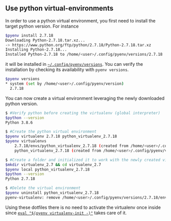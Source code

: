 ## Use python virtual-environments

In order to use a python virtual environment, you first need to install the target python version. For instance

```bash
$pyenv install 2.7.18
Downloading Python-2.7.18.tar.xz...
-> https://www.python.org/ftp/python/2.7.18/Python-2.7.18.tar.xz
Installing Python-2.7.18...
Installed Python-2.7.18 to /home/<user>/.config/pyenv/versions/2.7.18
```

it will be installed in [`~/.config/pyenv/versions`](../vars#L21). You can verify the installation by checking its availability with `pyenv versions`.

```bash
$pyenv versions
* system (set by /home/<user>/.config/pyenv/version)
  2.7.18
```

You can now create a virtual environment leveraging the newly downloaded python version.

```bash
$ #Verify python before creating the virtualenv (global interpreter)
$python --version
Python 3.8.6

$ #Create the python virtual environment
$pyenv virtualenv 2.7.18 python_virtualenv_2.7.18
$pyenv virtualenvs
    2.7.18/envs/python_virtualenv_2.7.18 (created from /home/<user>/.config/pyenv/versions/2.7.18)
    python_virtualenv_2.7.18 (created from /home/<user>/.config/pyenv/versions/2.7.18)

$ #Create a folder and initialized it to work with the newly created virtualenv
$mkdir virtualenv_2.7 && cd virtualenv_2.7
$pyenv local python_virtualenv_2.7.18
$python --version
Python 2.7.18

$ #Delete the virtual environment
$pyenv uninstall python_virtualenv_2.7.18
pyenv-virtualenv: remove /home/<user>/.config/pyenv/versions/2.7.18/envs/python_virtualenv_2.7.18? y
```

Using these dotfiles there is no need to activate the virtualenv once inside since [`eval "$(pyenv virtualenv-init -)"`](../zsh/.zshrc#L171) takes care of it.